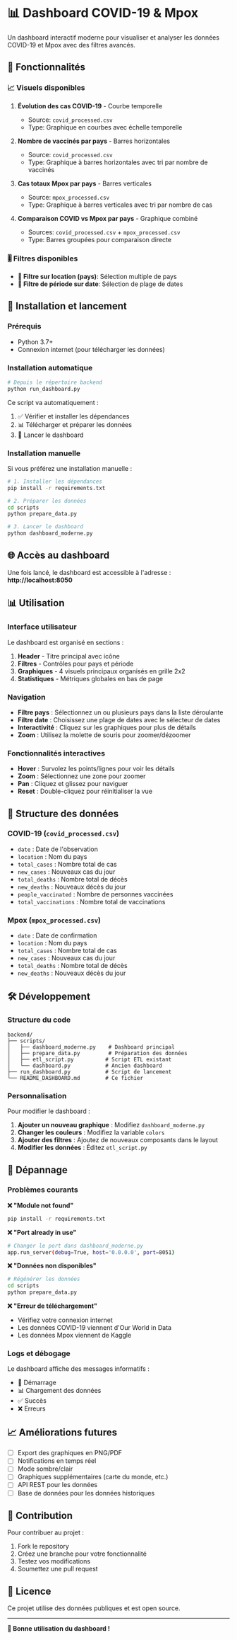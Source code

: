 # 📊 Dashboard COVID-19 & Mpox

Un dashboard interactif moderne pour visualiser et analyser les données COVID-19 et Mpox avec des filtres avancés.

## 🎯 Fonctionnalités

### 📈 Visuels disponibles

1. **Évolution des cas COVID-19** - Courbe temporelle
   - Source: `covid_processed.csv`
   - Type: Graphique en courbes avec échelle temporelle

2. **Nombre de vaccinés par pays** - Barres horizontales
   - Source: `covid_processed.csv`
   - Type: Graphique à barres horizontales avec tri par nombre de vaccinés

3. **Cas totaux Mpox par pays** - Barres verticales
   - Source: `mpox_processed.csv`
   - Type: Graphique à barres verticales avec tri par nombre de cas

4. **Comparaison COVID vs Mpox par pays** - Graphique combiné
   - Sources: `covid_processed.csv` + `mpox_processed.csv`
   - Type: Barres groupées pour comparaison directe

### 🎚️ Filtres disponibles

- **📍 Filtre sur location (pays)**: Sélection multiple de pays
- **📅 Filtre de période sur date**: Sélection de plage de dates

## 🚀 Installation et lancement

### Prérequis

- Python 3.7+
- Connexion internet (pour télécharger les données)

### Installation automatique

```bash
# Depuis le répertoire backend
python run_dashboard.py
```

Ce script va automatiquement :
1. ✅ Vérifier et installer les dépendances
2. 📊 Télécharger et préparer les données
3. 🚀 Lancer le dashboard

### Installation manuelle

Si vous préférez une installation manuelle :

```bash
# 1. Installer les dépendances
pip install -r requirements.txt

# 2. Préparer les données
cd scripts
python prepare_data.py

# 3. Lancer le dashboard
python dashboard_moderne.py
```

## 🌐 Accès au dashboard

Une fois lancé, le dashboard est accessible à l'adresse :
**http://localhost:8050**

## 📊 Utilisation

### Interface utilisateur

Le dashboard est organisé en sections :

1. **Header** - Titre principal avec icône
2. **Filtres** - Contrôles pour pays et période
3. **Graphiques** - 4 visuels principaux organisés en grille 2x2
4. **Statistiques** - Métriques globales en bas de page

### Navigation

- **Filtre pays** : Sélectionnez un ou plusieurs pays dans la liste déroulante
- **Filtre date** : Choisissez une plage de dates avec le sélecteur de dates
- **Interactivité** : Cliquez sur les graphiques pour plus de détails
- **Zoom** : Utilisez la molette de souris pour zoomer/dézoomer

### Fonctionnalités interactives

- **Hover** : Survolez les points/lignes pour voir les détails
- **Zoom** : Sélectionnez une zone pour zoomer
- **Pan** : Cliquez et glissez pour naviguer
- **Reset** : Double-cliquez pour réinitialiser la vue

## 📁 Structure des données

### COVID-19 (`covid_processed.csv`)
- `date` : Date de l'observation
- `location` : Nom du pays
- `total_cases` : Nombre total de cas
- `new_cases` : Nouveaux cas du jour
- `total_deaths` : Nombre total de décès
- `new_deaths` : Nouveaux décès du jour
- `people_vaccinated` : Nombre de personnes vaccinées
- `total_vaccinations` : Nombre total de vaccinations

### Mpox (`mpox_processed.csv`)
- `date` : Date de confirmation
- `location` : Nom du pays
- `total_cases` : Nombre total de cas
- `new_cases` : Nouveaux cas du jour
- `total_deaths` : Nombre total de décès
- `new_deaths` : Nouveaux décès du jour

## 🛠️ Développement

### Structure du code

```
backend/
├── scripts/
│   ├── dashboard_moderne.py    # Dashboard principal
│   ├── prepare_data.py         # Préparation des données
│   ├── etl_script.py          # Script ETL existant
│   └── dashboard.py           # Ancien dashboard
├── run_dashboard.py           # Script de lancement
└── README_DASHBOARD.md        # Ce fichier
```

### Personnalisation

Pour modifier le dashboard :

1. **Ajouter un nouveau graphique** : Modifiez `dashboard_moderne.py`
2. **Changer les couleurs** : Modifiez la variable `colors`
3. **Ajouter des filtres** : Ajoutez de nouveaux composants dans le layout
4. **Modifier les données** : Éditez `etl_script.py`

## 🔧 Dépannage

### Problèmes courants

**❌ "Module not found"**
```bash
pip install -r requirements.txt
```

**❌ "Port already in use"**
```bash
# Changer le port dans dashboard_moderne.py
app.run_server(debug=True, host='0.0.0.0', port=8051)
```

**❌ "Données non disponibles"**
```bash
# Régénérer les données
cd scripts
python prepare_data.py
```

**❌ "Erreur de téléchargement"**
- Vérifiez votre connexion internet
- Les données COVID-19 viennent d'Our World in Data
- Les données Mpox viennent de Kaggle

### Logs et débogage

Le dashboard affiche des messages informatifs :
- 🚀 Démarrage
- 📊 Chargement des données
- ✅ Succès
- ❌ Erreurs

## 📈 Améliorations futures

- [ ] Export des graphiques en PNG/PDF
- [ ] Notifications en temps réel
- [ ] Mode sombre/clair
- [ ] Graphiques supplémentaires (carte du monde, etc.)
- [ ] API REST pour les données
- [ ] Base de données pour les données historiques

## 🤝 Contribution

Pour contribuer au projet :

1. Fork le repository
2. Créez une branche pour votre fonctionnalité
3. Testez vos modifications
4. Soumettez une pull request

## 📄 Licence

Ce projet utilise des données publiques et est open source.

---

**🎉 Bonne utilisation du dashboard !** 